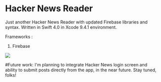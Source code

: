 # Hacker News Reader
Just another Hacker News Reader with updated Firebase libraries and syntax. Written in Swift 4.0 in Xcode 9.4.1 environment. 

Frameworks :
1. Firebase

![](https://i.imgrpost.com/imgr/2018/09/19/final.jpg) 

#Future work:
I'm planning to integrate Hacker News login screen and ability to submit posts directly from the app, in the near future. Stay tuned, folks!

